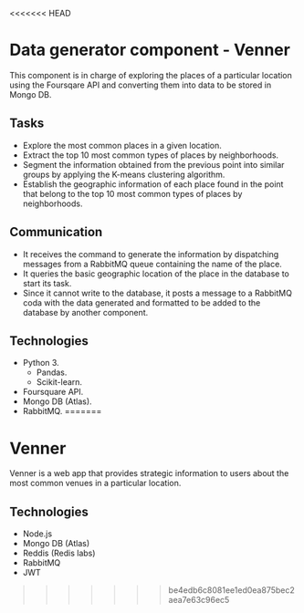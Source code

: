 <<<<<<< HEAD
# Data generator component - Venner
This component is in charge of exploring the places of a particular location using the Foursqare API and converting them into data to be stored in Mongo DB.

## Tasks
* Explore the most common places in a given location.
* Extract the top 10 most common types of places by neighborhoods.
* Segment the information obtained from the previous point into similar groups by applying the K-means clustering algorithm.
* Establish the geographic information of each place found in the point that belong to the top 10 most common types of places by neighborhoods.

## Communication
* It receives the command to generate the information by dispatching messages from a RabbitMQ queue containing the name of the place.
* It queries the basic geographic location of the place in the database to start its task.
* Since it cannot write to the database, it posts a message to a RabbitMQ coda with the data generated and formatted to be added to the database by another component.

## Technologies
* Python 3.
  * Pandas.
  * Scikit-learn.
* Foursquare API.
* Mongo DB (Atlas).
* RabbitMQ.
=======
# Venner
Venner is a web app that provides strategic information to users about the most common venues in a particular location.

##  Technologies
* Node.js
* Mongo DB (Atlas)
* Reddis (Redis labs)
* RabbitMQ
* JWT 

>>>>>>> be4edb6c8081ee1ed0ea875bec2aea7e63c96ec5
